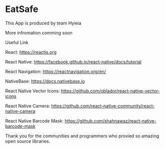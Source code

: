 # EatSafe

This App is produced by team Hyieia

More infromation comming soon 


Useful Link

React: https://reactjs.org

React Native: https://facebook.github.io/react-native/docs/tutorial

React Navigation: https://reactnavigation.org/en/

NativeBase: https://docs.nativebase.io

React Native Vector Icons: https://github.com/oblador/react-native-vector-icons

React Native Camera: https://github.com/react-native-community/react-native-camera

React Native Barcode Mask: https://github.com/shahnawaz/react-native-barcode-mask

Thank you for the communities and programmers who provied so amazing open source libraries. 



